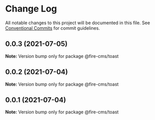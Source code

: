 # Change Log

All notable changes to this project will be documented in this file.
See [Conventional Commits](https://conventionalcommits.org) for commit guidelines.

## 0.0.3 (2021-07-05)

**Note:** Version bump only for package @fire-cms/toast





## 0.0.2 (2021-07-04)

**Note:** Version bump only for package @fire-cms/toast





## 0.0.1 (2021-07-04)

**Note:** Version bump only for package @fire-cms/toast

